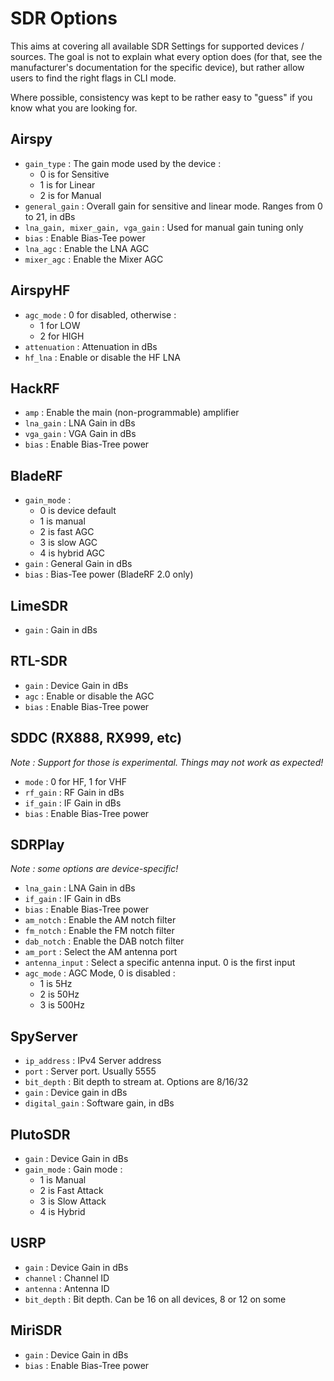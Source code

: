# SDR Options

This aims at covering all available SDR Settings for supported devices / sources. The goal is not to explain what every option does (for that, see the manufacturer's documentation for the specific device), but rather allow users to find the right flags in CLI mode.  

Where possible, consistency was kept to be rather easy to "guess" if you know what you are looking for.

## Airspy

- `gain_type` : The gain mode used by the device :
    - 0 is for Sensitive
    - 1 is for Linear
    - 2 is for Manual
- `general_gain` : Overall gain for sensitive and linear mode. Ranges from 0 to 21, in dBs
- `lna_gain, mixer_gain, vga_gain` : Used for manual gain tuning only
- `bias` : Enable Bias-Tee power
- `lna_agc` : Enable the LNA AGC
- `mixer_agc` : Enable the Mixer AGC

## AirspyHF

- `agc_mode` : 0 for disabled, otherwise :
    - 1 for LOW
    - 2 for HIGH
- `attenuation` : Attenuation in dBs
- `hf_lna` : Enable or disable the HF LNA

## HackRF

- `amp` : Enable the main (non-programmable) amplifier
- `lna_gain` : LNA Gain in dBs
- `vga_gain` : VGA Gain in dBs
- `bias` : Enable Bias-Tree power

## BladeRF

- `gain_mode` : 
    - 0 is device default
    - 1 is manual
    - 2 is fast AGC
    - 3 is slow AGC
    - 4 is hybrid AGC
- `gain` : General Gain in dBs
- `bias` : Bias-Tee power (BladeRF 2.0 only)

## LimeSDR

- `gain` : Gain in dBs

## RTL-SDR

- `gain` : Device Gain in dBs
- `agc` : Enable or disable the AGC
- `bias` : Enable Bias-Tree power

## SDDC (RX888, RX999, etc)

*Note : Support for those is experimental. Things may not work as expected!*

- `mode` : 0 for HF, 1 for VHF
- `rf_gain` : RF Gain in dBs
- `if_gain` : IF Gain in dBs
- `bias` : Enable Bias-Tree power

## SDRPlay

*Note : some options are device-specific!*

- `lna_gain` : LNA Gain in dBs
- `if_gain` : IF Gain in dBs
- `bias` : Enable Bias-Tree power
- `am_notch` : Enable the AM notch filter
- `fm_notch` : Enable the FM notch filter
- `dab_notch` : Enable the DAB notch filter
- `am_port` : Select the AM antenna port
- `antenna_input` : Select a specific antenna input. 0 is the first input
- `agc_mode` : AGC Mode, 0 is disabled :
    - 1 is 5Hz
    - 2 is 50Hz
    - 3 is 500Hz

## SpyServer

- `ip_address` : IPv4 Server address
- `port` : Server port. Usually 5555
- `bit_depth` : Bit depth to stream at. Options are 8/16/32
- `gain` : Device gain in dBs
- `digital_gain` : Software gain, in dBs

## PlutoSDR

- `gain` : Device Gain in dBs
- `gain_mode` : Gain mode :
    - 1 is Manual
    - 2 is Fast Attack
    - 3 is Slow Attack
    - 4 is Hybrid

## USRP

- `gain` : Device Gain in dBs
- `channel` : Channel ID
- `antenna` : Antenna ID
- `bit_depth` : Bit depth. Can be 16 on all devices, 8 or 12 on some

## MiriSDR

- `gain` : Device Gain in dBs
- `bias` : Enable Bias-Tree power